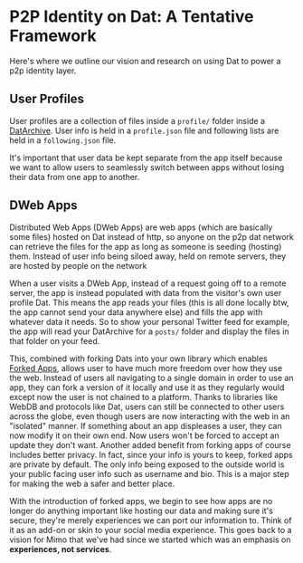 # P2P Identity on Dat: A Tentative Framework

Here's where we outline our vision and research on using Dat to power a p2p identity layer.

## User Profiles
User profiles are a collection of files inside a `profile/` folder inside a [DatArchive](https://beakerbrowser.com/docs/apis/dat). User info is held in a `profile.json` file and following lists are held in a `following.json` file.

It's important that user data be kept separate from the app itself because we want to allow users to seamlessly switch between apps without losing their data from one app to another.

## DWeb Apps
Distributed Web Apps (DWeb Apps) are web apps (which are basically some files) hosted on Dat instead of http, so anyone on the p2p dat network can retrieve the files for the app as long as someone is seeding (hosting) them. Instead of user info being siloed away, held on remote servers, they are hosted by people on the network

When a user visits a DWeb App, instead of a request going off to a remote server, the app is instead populated with data from the visitor's own user profile Dat. This means the app reads your files (this is all done locally btw, the app cannot send your data anywhere else) and fills the app with whatever data it needs. So to show your personal Twitter feed for example, the app will read your DatArchive for a `posts/` folder and display the files in that folder on your feed.

This, combined with forking Dats into your own library which enables [Forked Apps](forkedapps.md), allows user to have much more freedom over how they use the web. Instead of users all navigating to a single domain in order to use an app, they can fork a version of it locally and use it as they regularly would except now the user is not chained to a platform. Thanks to libraries like WebDB and protocols like Dat, users can still be connected to other users across the globe, even though users are now interacting with the web in an "isolated" manner. If something about an app displeases a user, they can now modify it on their own end. Now users won't be forced to accept an update they don't want. Another added benefit from forking apps of course includes better privacy. In fact, since your info is yours to keep, forked apps are private by default. The only info being exposed to the outside world is your public facing user info such as username and bio. This is a major step for making the web a safer and better place.

With the introduction of forked apps, we begin to see how apps are no longer do anything important like hosting our data and making sure it's secure, they're merely experiences we can port our information to. Think of it as an add-on or skin to your social media experience. This goes back to a vision for Mimo that we've had since we started which was an emphasis on **experiences, not services**.
